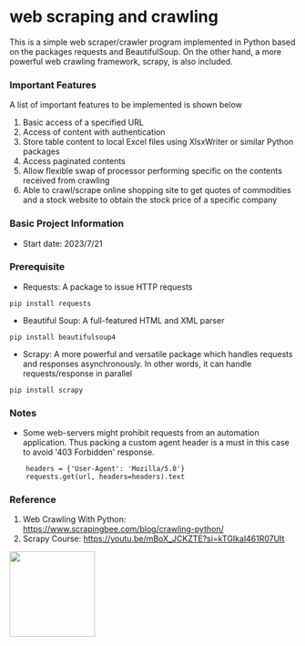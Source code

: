 # web scraping and crawling 
This is a simple web scraper/crawler program implemented in Python based on the packages requests and BeautifulSoup. 
On the other hand, a more powerful web crawling framework, scrapy, is also included. 

### Important Features
A list of important features to be implemented is shown below
1. Basic access of a specified URL
2. Access of content with authentication
3. Store table content to local Excel files using XlsxWriter or similar Python packages
4. Access paginated contents
5. Allow flexible swap of processor performing specific on the contents received from crawling
6. Able to crawl/scrape online shopping site to get quotes of commodities and a stock website to obtain the stock price of a specific company

### Basic Project Information
- Start date: 2023/7/21

### Prerequisite
- Requests: A package to issue HTTP requests
```commandline
pip install requests
```
- Beautiful Soup: A full-featured HTML and XML parser
```commandline
pip install beautifulsoup4 
```
- Scrapy: A more powerful and versatile package which handles requests and responses asynchronously. In other words, it can handle requests/response in parallel
```commandline
pip install scrapy 
```
### Notes
- Some web-servers might prohibit requests from an automation application. Thus packing a custom agent header is a must in this case to avoid '403 Forbidden' response. 
```
    headers = {'User-Agent': 'Mozilla/5.0'}
    requests.get(url, headers=headers).text
```

### Reference
1. Web Crawling With Python: https://www.scrapingbee.com/blog/crawling-python/
2. Scrapy Course: https://youtu.be/mBoX_JCKZTE?si=kTGIkal461R07UIt

<img src="https://upload.wikimedia.org/wikipedia/commons/thumb/d/d9/WebCrawler_logotype_1995.svg/2560px-WebCrawler_logotype_1995.svg.png" width="150"> 
